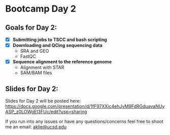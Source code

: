 # Bootcamp Day 2

## Goals for Day 2:
- [X] **Submitting jobs to TSCC and bash scripting**
- [X] **Downloading and QCing sequencing data**
    - SRA and GEO
    - FastQC
- [X] **Sequence alignment to the reference genome**
    - Alignment with STAR
    - SAM/BAM files

## Slides for Day 2:

Slides for Day 2 will be posted here: https://docs.google.com/presentation/d/1fF97XXic4ehJyM9FdRGduavaNUyASP_z0LOWgEI3FUc/edit?usp=sharing

If you run into any issues or have any questions/concerns feel free to shoot me an email: aklie@ucsd.edu
